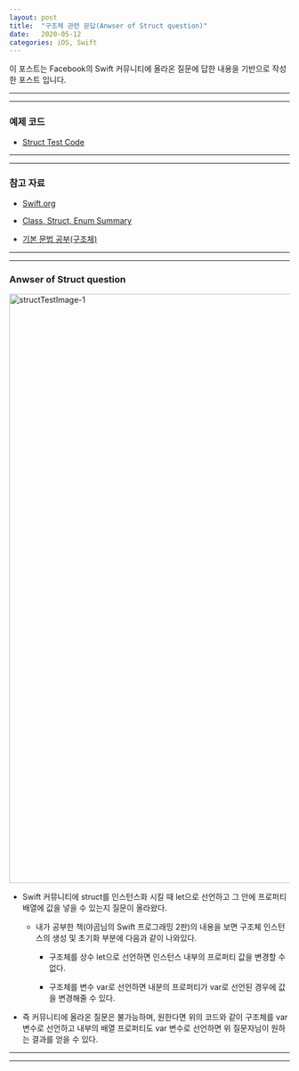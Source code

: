 ```yaml
---
layout: post
title:  "구조체 관련 문답(Anwser of Struct question)"
date:   2020-05-12
categories: iOS, Swift
---
```


이 포스트는 Facebook의 Swift 커뮤니티에 올라온 질문에 답한 내용을 기반으로 작성한 포스트 입니다.

- - -
- - -

### 예제 코드

- [Struct Test Code](https://github.com/VincentGeranium/Swift-Study/tree/master/sturctTest.playground)

- - -
- - -

### 참고 자료

- [Swift.org](https://docs.swift.org/swift-book/LanguageGuide/ClassesAndStructures.html)

- [Class, Struct, Enum Summary](https://vincentgeranium.github.io/ios,/swift/2019/10/07/BasicSyntax-2.html)

- [기본 문법 공부(구조체)](https://vincentgeranium.github.io/ios,/swift/2020/02/26/basicSyntax.html)

- - -
- - -

### Anwser of Struct question

<img width="1058" alt="structTestImage-1" src="" title="structTestImage-1">

- Swift 커뮤니티에 struct를 인스턴스화 시킬 때 let으로 선언하고 그 안에 프로퍼티 배열에 값을 넣을 수 있는지 질문이 올라왔다.

    - 내가 공부한 책(야곰님의 Swift 프로그래밍 2판)의 내용을 보면 구조체 인스턴스의 생성 및 초기화 부분에 다음과 같이 나와있다.
    
        - 구조체를 상수 let으로 선언하면 인스턴스 내부의 프로퍼티 값을 변경할 수 없다.
        
        - 구조체를 변수 var로 선언하면 내분의 프로퍼티가 var로 선언된 경우에 값을 변경해줄 수 있다.
        
- 즉 커뮤니티에 올라온 질문은 불가능하며, 원한다면 위의 코드와 같이 구조체를 var 변수로 선언하고 내부의 배열 프로퍼티도 var 변수로 선언하면 위 질문자님이 원하는 결과를 얻을 수 있다.

- - -
- - -